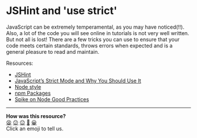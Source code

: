 # JSHint and 'use strict'

JavaScript can be extremely temperamental, as you may have noticed(!!). Also, a lot of the code you will see online in tutorials is not very well written. But not all is lost! There are a few tricks you can use to ensure that your code meets certain standards, throws errors when expected and is a general pleasure to read and maintain. 

Resources:

* [JSHint](http://jshint.com/)  
* [JavaScript’s Strict Mode and Why You Should Use It](https://gomakethings.com/javascript-strict-mode-and-why-you-should-always-use-it/)  
* [Node style](https://github.com/felixge/node-style-guide)
* [npm Packages](https://www.npmjs.com/)
* [Spike on Node Good Practices](https://www.youtube.com/watch?v=-EaT-6rGNqI)

<!-- BEGIN GENERATED SECTION DO NOT EDIT -->

---

**How was this resource?**  
[😫](https://airtable.com/shrUJ3t7KLMqVRFKR?prefill_Repository=course&prefill_File=pills/jshint.md&prefill_Sentiment=😫) [😕](https://airtable.com/shrUJ3t7KLMqVRFKR?prefill_Repository=course&prefill_File=pills/jshint.md&prefill_Sentiment=😕) [😐](https://airtable.com/shrUJ3t7KLMqVRFKR?prefill_Repository=course&prefill_File=pills/jshint.md&prefill_Sentiment=😐) [🙂](https://airtable.com/shrUJ3t7KLMqVRFKR?prefill_Repository=course&prefill_File=pills/jshint.md&prefill_Sentiment=🙂) [😀](https://airtable.com/shrUJ3t7KLMqVRFKR?prefill_Repository=course&prefill_File=pills/jshint.md&prefill_Sentiment=😀)  
Click an emoji to tell us.

<!-- END GENERATED SECTION DO NOT EDIT -->
